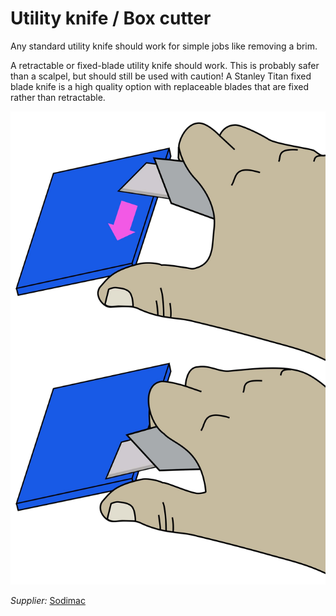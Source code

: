 # Utility knife / Box cutter

Any standard utility knife should work for simple jobs like removing a brim.


A retractable or fixed-blade utility knife should work. This is probably safer than a scalpel, but should still be used with caution! A Stanley Titan fixed blade knife is a high quality option with replaceable blades that are fixed rather than retractable.


![](../../images/BrimRemoval.jpg)


*Supplier:* [Sodimac](https://www.sodimac.cl/sodimac-cl/articulo/110284473/Cuchillo-cartonero-metal/110284475)
